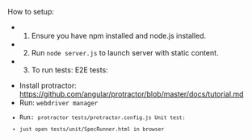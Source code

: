 How to setup:
* 1. Ensure you have npm installed and node.js installed.
* 2. Run <code>node server.js</code> to launch server with static content.
* 3. To run tests:
  E2E tests:
 - Install protractor: https://github.com/angular/protractor/blob/master/docs/tutorial.md
 - Run: <code>webdriver manager
 - Run: <code>protractor tests/protractor.config.js
  Unit test:
 - just open tests/unit/SpecRunner.html in browser
